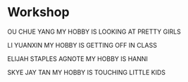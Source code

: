 # Workshop


OU CHUE YANG
MY HOBBY IS LOOKING AT PRETTY GIRLS

LI YUANXIN 
MY HOBBY IS GETTING OFF IN CLASS

ELIJAH STAPLES AGNOTE
MY HOBBY IS HANNI

SKYE JAY TAN
MY HOBBY IS TOUCHING LITTLE KIDS 